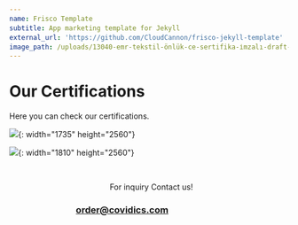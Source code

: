 ```yaml
---
name: Frisco Template
subtitle: App marketing template for Jekyll
external_url: 'https://github.com/CloudCannon/frisco-jekyll-template'
image_path: /uploads/13040-emr-tekstil-önlük-ce-sertifika-i̇mzalı-draft-scaled.jpg
---
```


# Our Certifications

Here you can check our certifications.

![](/uploads/13040-emr-tekstil-önlük-ce-sertifika-i̇mzalı-draft-scaled.jpg){: width="1735" height="2560"}

![](/uploads/koruyucu-önlük-tecnical-data-sheet-scaled.jpg){: width="1810" height="2560"}

&nbsp;

&nbsp; &nbsp; &nbsp; &nbsp; &nbsp; &nbsp; &nbsp; &nbsp; &nbsp; &nbsp; &nbsp; &nbsp; &nbsp; &nbsp; &nbsp; &nbsp; &nbsp; &nbsp; &nbsp; &nbsp; &nbsp; &nbsp; &nbsp; For inquiry Contact us\!

### &nbsp; &nbsp; &nbsp; &nbsp; &nbsp; &nbsp; &nbsp; &nbsp; &nbsp; &nbsp; &nbsp; &nbsp; &nbsp; &nbsp; &nbsp; &nbsp;[order@covidics.com](mailto:order@covidics.com)